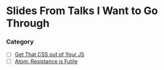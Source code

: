 # Slides From Talks I Want to Go Through

### Category

- [ ] [Get That CSS out of Your JS](https://speakerdeck.com/bhough/get-that-css-out-of-your-js)
- [ ] [Atom: Resistance is Futile](https://speakerdeck.com/akmur/atom-resistance-is-futile)
